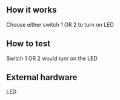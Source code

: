 <!---

This file is used to generate your project datasheet. Please fill in the information below and delete any unused
sections.

You can also include images in this folder and reference them in the markdown. Each image must be less than
512 kb in size, and the combined size of all images must be less than 1 MB.
-->

## How it works

Choose either switch 1 OR 2 to turn on LED
## How to test

Switch 1 OR 2 would tunr on the LED 

## External hardware

LED
